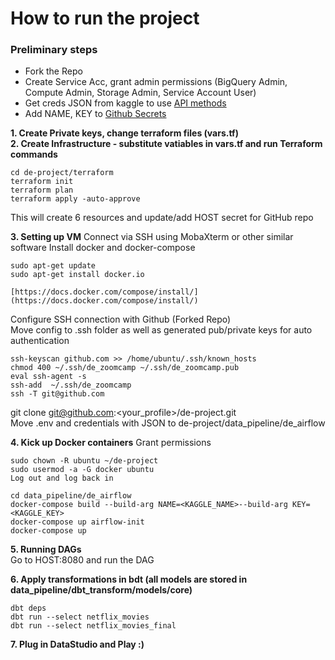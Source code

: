 # How to run the project

### Preliminary steps
* Fork the Repo  
* Create Service Acc, grant admin permissions (BigQuery Admin, Compute Admin, Storage Admin, Service Account User)  
* Get creds JSON from kaggle to use [API methods](https://www.kaggle.com/docs/api) 
* Add NAME, KEY to [Github Secrets](https://docs.github.com/en/actions/security-guides/encrypted-secrets)  

**1. Create Private keys, change terraform files (vars.tf)**  
**2. Create Infrastructure - substitute vatiables in vars.tf and run Terraform commands**
```
cd de-project/terraform
terraform init
terraform plan
terraform apply -auto-approve
```
This will create 6 resources and update/add HOST secret for GitHub repo  

**3. Setting up VM**
Connect via SSH using MobaXterm or other similar software
Install docker and docker-compose
```
sudo apt-get update
sudo apt-get install docker.io

[https://docs.docker.com/compose/install/](https://docs.docker.com/compose/install/)
```

Configure SSH connection with Github (Forked Repo)  
Move config to .ssh folder as well as generated pub/private keys for auto authentication
```
ssh-keyscan github.com >> /home/ubuntu/.ssh/known_hosts
chmod 400 ~/.ssh/de_zoomcamp ~/.ssh/de_zoomcamp.pub
eval ssh-agent -s
ssh-add  ~/.ssh/de_zoomcamp
ssh -T git@github.com
```

git clone [git@github.com](mailto:git@github.com):<your_profile>/de-project.git  
Move .env and credentials with JSON to de-project/data_pipeline/de_airflow  

**4. Kick up Docker containers**
Grant permissions  
```
sudo chown -R ubuntu ~/de-project
sudo usermod -a -G docker ubuntu
Log out and log back in
```
```
cd data_pipeline/de_airflow
docker-compose build --build-arg NAME=<KAGGLE_NAME>--build-arg KEY=<KAGGLE_KEY>
docker-compose up airflow-init
docker-compose up
```
**5. Running DAGs**  
Go to HOST:8080 and run the DAG  

**6. Apply transformations in bdt (all models are stored in data_pipeline/dbt_transform/models/core)**
```
dbt deps
dbt run --select netflix_movies
dbt run --select netflix_movies_final
```

**7. Plug in DataStudio and Play :)**  






